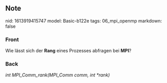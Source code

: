 ## Note
nid: 1613919415747
model: Basic-b122e
tags: 06_mpi_openmp
markdown: false

### Front
Wie lässt sich der <b>Rang</b> eines Prozesses abfragen bei
<b>MPI</b>?

### Back
<i>int MPI_Comm_rank(MPI_Comm comm, int *rank)</i>
